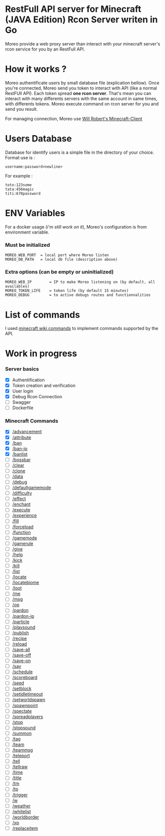 # RestFull API server for Minecraft (JAVA Edition) Rcon Server writen in Go

Moreo provide a web proxy server than interact with your minecraft server's rcon service for you by an RestFull API.

# How it works ?
Moreo authentificate users by small database file (explication bellow).
Once you're connected, Moreo send you token to interact with API (like a normal RestFUll API).
Each token spread **one rcon server**. That's mean you can interact with many differents servers with the same account in same times, with differents tokens.
Moreo execute command on rcon server for you and send you result.

For managing connection, Moreo use [Will Robert's Minecraft-Client](github.com/willroberts/minecraft-client)

# Users Database
Database for identify users is a simple file in the directory of your choice. Format use is :
```
username:password<newline>
```

For example :
```
toto:123some
tata:456magic
titi:678password
```

# ENV Variables
For a docker usage (*i'm still work on it*), Moreo's configuration is from environment variable.

### Must be initialized
```
MOREO_WEB_PORT  = local port where Moreo listen
MOREO_DB_PATH   = local db file (description above)
```

### Extra options (can be empty or uninitialized)
```
MOREO_WEB_IP        = IP to make Moreo listening on (by default, all availables)
MOREO_TOKEN_LIFE    = token life (by default 15 minutes)
MOREO_DEBUG         = to active debugs routes and functionnalities
```

# List of commands
I used [minecraft wiki commands](https://minecraft.fandom.com/wiki/Commands) to implement commands supported by the API.

# Work in progress

### Server basics
- [x] Authentification
- [x] Token creation and verification
- [x] User login
- [x] Debug Rcon Connection
- [ ] Swagger
- [ ] Dockerfile

### Minecraft Commands
- [x] [/advancement](https://minecraft.fandom.com/wiki/Commands/advancement)
- [x] [/attribute](https://minecraft.fandom.com/wiki/Commands/attribute)
- [x] [/ban](https://minecraft.fandom.com/wiki/Commands/ban)
- [x] [/ban-ip](https://minecraft.fandom.com/wiki/Commands/ban#ban-ip)
- [x] [/banlist](https://minecraft.fandom.com/wiki/Commands/ban#banlist)
- [ ] [/bossbar](https://minecraft.fandom.com/wiki/Commands/bossbar)
- [ ] [/clear](https://minecraft.fandom.com/wiki/Commands/clear)
- [ ] [/clone](https://minecraft.fandom.com/wiki/Commands/clone)
- [ ] [/data](https://minecraft.fandom.com/wiki/Commands/data)
- [ ] [/debug](https://minecraft.fandom.com/wiki/Commands/debug)
- [ ] [/defaultgamemode](https://minecraft.fandom.com/wiki/Commands/defaultgamemode)
- [ ] [/difficulty](https://minecraft.fandom.com/wiki/Commands/difficulty)
- [ ] [/effect](https://minecraft.fandom.com/wiki/Commands/effect)
- [ ] [/enchant](https://minecraft.fandom.com/wiki/Commands/enchant)
- [ ] [/execute](https://minecraft.fandom.com/wiki/Commands/execute)
- [ ] [/experience](https://minecraft.fandom.com/wiki/Commands/experience)
- [ ] [/fill](https://minecraft.fandom.com/wiki/Commands/fill)
- [ ] [/forceload](https://minecraft.fandom.com/wiki/Commands/forceload)
- [ ] [/function](https://minecraft.fandom.com/wiki/Commands/function)
- [ ] [/gamemode](https://minecraft.fandom.com/wiki/Commands/gamemode)
- [ ] [/gamerule](https://minecraft.fandom.com/wiki/Commands/gamerule)
- [ ] [/give](https://minecraft.fandom.com/wiki/Commands/give)
- [ ] [/help](https://minecraft.fandom.com/wiki/Commands/help)
- [ ] [/kick](https://minecraft.fandom.com/wiki/Commands/kick)
- [ ] [/kill](https://minecraft.fandom.com/wiki/Commands/kick/kill)
- [ ] [/list](https://minecraft.fandom.com/wiki/Commands/kick/list)
- [ ] [/locate](https://minecraft.fandom.com/wiki/Commands/kick/locate)
- [ ] [/locatebiome](https://minecraft.fandom.com/wiki/Commands/kick/locatebiome)
- [ ] [/loot](https://minecraft.fandom.com/wiki/Commands/kick/loot)
- [ ] [/me](https://minecraft.fandom.com/wiki/Commands/kick/me)
- [ ] [/msg](https://minecraft.fandom.com/wiki/Commands/kick/msg)
- [ ] [/op](https://minecraft.fandom.com/wiki/Commands/kick/op)
- [ ] [/pardon](https://minecraft.fandom.com/wiki/Commands/kick/pardon)
- [ ] [/pardon-ip](https://minecraft.fandom.com/wiki/Commands/kick/pardon#pardon-ip)
- [ ] [/particle](https://minecraft.fandom.com/wiki/Commands/kick/particle)
- [ ] [/playsound](https://minecraft.fandom.com/wiki/Commands/kick/playsound)
- [ ] [/publish](https://minecraft.fandom.com/wiki/Commands/kick/publish)
- [ ] [/recipe](https://minecraft.fandom.com/wiki/Commands/kick/recipe)
- [ ] [/reload](https://minecraft.fandom.com/wiki/Commands/kick/reload)
- [ ] [/save-all](https://minecraft.fandom.com/wiki/Commands/kick/save#save-all)
- [ ] [/save-off](https://minecraft.fandom.com/wiki/Commands/kick/save#save-off)
- [ ] [/save-on](https://minecraft.fandom.com/wiki/Commands/kick/save#save-on)
- [ ] [/say](https://minecraft.fandom.com/wiki/Commands/kick/say)
- [ ] [/schedule](https://minecraft.fandom.com/wiki/Commands/kick/schedule)
- [ ] [/scoreboard](https://minecraft.fandom.com/wiki/Commands/kick/scoreboard)
- [ ] [/seed](https://minecraft.fandom.com/wiki/Commands/kick/seed)
- [ ] [/setblock](https://minecraft.fandom.com/wiki/Commands/kick/setblock)
- [ ] [/setidletimeout](https://minecraft.fandom.com/wiki/Commands/kick/setidletimeout)
- [ ] [/setworldspawn](https://minecraft.fandom.com/wiki/Commands/kick/setworldspawn)
- [ ] [/spawnpoint](https://minecraft.fandom.com/wiki/Commands/kick/spawnpoint)
- [ ] [/spectate](https://minecraft.fandom.com/wiki/Commands/kick/spectate)
- [ ] [/spreadplayers](https://minecraft.fandom.com/wiki/Commands/kick/spreadplayers)
- [ ] [/stop](https://minecraft.fandom.com/wiki/Commands/kick/stop)
- [ ] [/stopsound](https://minecraft.fandom.com/wiki/Commands/kick/stopsound)
- [ ] [/summon](https://minecraft.fandom.com/wiki/Commands/kick/summon)
- [ ] [/tag](https://minecraft.fandom.com/wiki/Commands/kick/tag)
- [ ] [/team](https://minecraft.fandom.com/wiki/Commands/kick/team)
- [ ] [/teammsg](https://minecraft.fandom.com/wiki/Commands/kick/teammsg)
- [ ] [/teleport](https://minecraft.fandom.com/wiki/Commands/kick/teleport)
- [ ] [/tell](https://minecraft.fandom.com/wiki/Commands/kick/tell)
- [ ] [/tellraw](https://minecraft.fandom.com/wiki/Commands/kick/tellraw)
- [ ] [/time](https://minecraft.fandom.com/wiki/Commands/kick/time)
- [ ] [/title](https://minecraft.fandom.com/wiki/Commands/kick/title)
- [ ] [/tm](https://minecraft.fandom.com/wiki/Commands/kick/tm)
- [ ] [/tp](https://minecraft.fandom.com/wiki/Commands/kick/tp)
- [ ] [/trigger](https://minecraft.fandom.com/wiki/Commands/kick/trigger)
- [ ] [/w](https://minecraft.fandom.com/wiki/Commands/kick/w)
- [ ] [/weather](https://minecraft.fandom.com/wiki/Commands/kick/weather)
- [ ] [/whitelist](https://minecraft.fandom.com/wiki/Commands/kick/whitelist)
- [ ] [/worldborder](https://minecraft.fandom.com/wiki/Commands/kick/worldborder)
- [ ] [/xp](https://minecraft.fandom.com/wiki/Commands/kick/xp)
- [ ] [/replaceitem](https://minecraft.fandom.com/wiki/Commands/kick/replaceitem)

